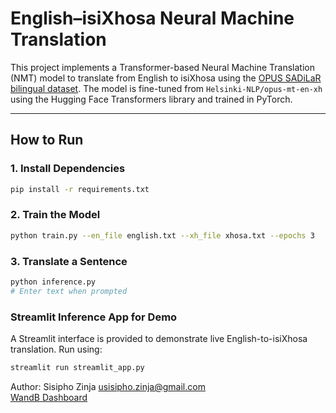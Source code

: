 # English–isiXhosa Neural Machine Translation

This project implements a Transformer-based Neural Machine Translation (NMT) model to translate from English to isiXhosa using the [OPUS SADiLaR bilingual dataset](https://hdl.handle.net/20.500.12185/525). The model is fine-tuned from `Helsinki-NLP/opus-mt-en-xh` using the Hugging Face Transformers library and trained in PyTorch.

---

## How to Run

### 1. Install Dependencies

```bash
pip install -r requirements.txt
```

### 2. Train the Model

```bash
python train.py --en_file english.txt --xh_file xhosa.txt --epochs 3
```

### 3. Translate a Sentence

```bash
python inference.py
# Enter text when prompted
```

### Streamlit Inference App for Demo

A Streamlit interface is provided to demonstrate live English-to-isiXhosa translation. Run using:

```bash
streamlit run streamlit_app.py
```

Author: Sisipho Zinja <usisipho.zinja@gmail.com> <br>
[WandB Dashboard](https://wandb.ai/szinja-university-of-rochester/huggingface)
